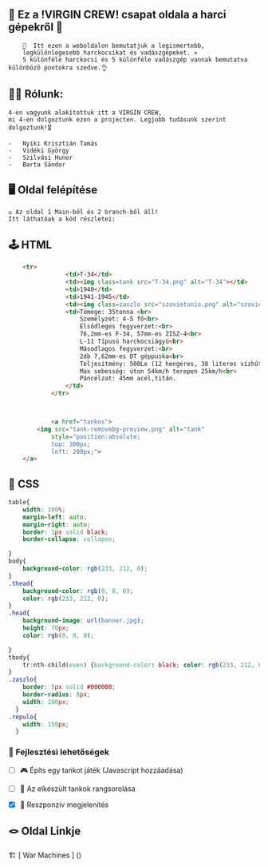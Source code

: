## 👀 Ez a !VIRGIN CREW! csapat oldala a harci gépekről 👀

        🚀  Itt ezen a weboldalon bemutatjuk a legismertebb,
        legkülönlegesebb harckocsikat és vadászgépeket. ✈️
        5 különféle harckocsi és 5 különféle vadászgép vannak bemutatva különböző pontokra szedve.👌

## 🙋‍♂️ Rólunk:
    4-en vagyunk alakítottuk itt a VIRGIN CREW,
    mi 4-en dolgoztunk ezen a projecten. Legjobb tudásunk szerint dolgoztunk!🎖️

    -   Nyiki Krisztián Tamás
    -   Vidéki György
    -   Szilvási Hunor
    -   Barta Sándor
    
## 🖥️ Oldal felépítése
    
    ⚖️ Az oldal 1 Main-ből és 2 branch-ből áll!
    Itt láthatóak a kód részletei:

    
## 🕹️ HTML
```html
    <tr>
                <td>T-34</td>
                <td><img class=tank src="T-34.png" alt="T-34"></td>
                <td>1940</td>
                <td>1941-1945</td>
                <td><img class=zaszlo src="szovietunio.png" alt="szovietunió"></td>
                <td>Tömege: 35tonna <br>
                    Személyzet: 4-5 fő<br>
                    Elsődleges fegyverzet:<br>
                    76,2mm-es F-34, 57mm-es ZISZ-4<br>
                    L-11 Típusú harckocsiágyú<br>
                    Másodlagos fegyverzet:<br>
                    2db 7,62mm-es DT géppuska<br>
                    Teljesítmény: 500Le (12 hengeres, 38 literes vízhűtéses dízelmotor)<br>
                    Max sebesség: úton 54km/h terepen 25km/h<br>
                    Páncélzat: 45mm acél,titán.
                </td>
            </tr>



            <a href="tankos">
        <img src="tank-removebg-preview.png" alt="tank"
            style="position:absolute;
            top: 300px;
            left: 200px;">
    </a>


```
    
## 🎨 CSS
```css
table{
    width: 100%;
    margin-left: auto;
    margin-right: auto;
    border: 1px solid black;
    border-collapse: collapse;

}
body{
    background-color: rgb(233, 212, 0);
}
.thead{
    background-color: rgb(0, 0, 0);
    color: rgb(233, 212, 0);
}
.head{
    background-image: url(banner.jpg);
    height: 70px;
    color: rgb(0, 0, 0);

}
tbody{
    tr:nth-child(even) {background-color: black; color: rgb(233, 212, 0);}
}
.zaszlo{
    border: 5px solid #000000;
    border-radius: 8px;
    width: 100px;
  }
.repulo{
    width: 150px;
  }
```

### 🔧 Fejlesztési lehetőségek

- [ ]  🎮 Építs egy tankot játék (Javascript hozzáadása)
- [ ]  🚩 Az elkészült tankok rangsorolása
- [x] 📱  Reszponzív megjelenítés 


## 🪢 Oldal Linkje
🏗️ [ War Machines ] ()